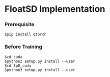 # FloatSD Implementation

### Prerequisite
[Install QPytorch]:https://github.com/Tiiiger/QPyTorch
```
$pip install qtorch
```
### Before Training
```
$cd cuda
$python3 setup.py install --user
$cd fp8_cuda
$python3 setup.py install --user
```
